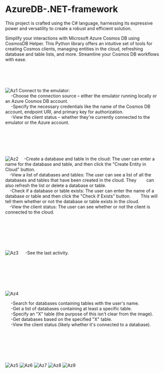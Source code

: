 # AzureDB-.NET-framework
This project is crafted using the C# language, harnessing its expressive power and versatility to create a robust and efficient solution.

Simplify your interactions with Microsoft Azure Cosmos DB using CosmosDB Helper. This Python library offers an intuitive set of tools for creating Cosmos clients, managing entities in the cloud, refreshing database and table lists, and more. Streamline your Cosmos DB workflows with ease.
<br><br><br><br><br>

![Az1](https://github.com/xMeliiodaS/AzureDB-.NET-framework/assets/127980746/8ebf9dcb-f5d1-43e4-b3b1-b32d00a09f5d)
Connect to the emulator:<br>
&emsp;  -Choose the connection source – either the emulator running locally or an Azure Cosmos DB account.<br>
&emsp;  -Specify the necessary credentials like the name of the Cosmos DB account, endpoint URI, and primary key for authorization.<br>
&emsp;  -View the client status – whether they're currently connected to the emulator or the Azure account.<br>
<br><br><br><br><br>



  
![Az2](https://github.com/xMeliiodaS/AzureDB-.NET-framework/assets/127980746/ecd998fb-1167-44ed-a506-df03e54acf71)
&emsp;-Create a database and table in the cloud: The user can enter a name for the database and table, and then click the "Create Entity in &emsp;&emsp;Cloud" button.<br>
&emsp;-View a list of databases and tables: The user can see a list of all the databases and tables that have been created in the cloud. They &emsp;&emsp;can also refresh the list or delete a database or table.<br>
&emsp;-Check if a database or table exists: The user can enter the name of a database or table and then click the "Check if Exists" button. &emsp;&emsp;This will tell them whether or not the database or table exists in the cloud.<br>
&emsp;-View the client status: The user can see whether or not the client is connected to the cloud.<br>

<br><br><br><br><br>



![Az3](https://github.com/xMeliiodaS/AzureDB-.NET-framework/assets/127980746/f820bfe8-79f3-455c-ad41-cc249e444ebc)
&emsp;  -See the last activity.<br>

<br><br><br><br><br>

![Az4](https://github.com/xMeliiodaS/AzureDB-.NET-framework/assets/127980746/07234cf4-6fed-4de5-bcc7-32ab986b5208)

&emsp;  -Search for databases containing tables with the user's name.<br>
&emsp;  -Get a list of databases containing at least a specific table.<br>
 &emsp; -Specify an "X" table (the purpose of this isn't clear from the image).<br>
&emsp;  -Get databases based on the specified "X" table.<br>
&emsp;  -View the client status (likely whether it's connected to a database).<br>
  
<br><br><br><br><br>


![Az5](https://github.com/xMeliiodaS/AzureDB-.NET-framework/assets/127980746/7a5cbb60-a249-4c30-a5f0-8121772e4aa4)
![Az6](https://github.com/xMeliiodaS/AzureDB-.NET-framework/assets/127980746/a36bab80-7c1d-4077-a40a-41b0f702f633)
![Az7](https://github.com/xMeliiodaS/AzureDB-.NET-framework/assets/127980746/e0ad874f-f878-4511-a042-9ca1afde5d19)
![Az8](https://github.com/xMeliiodaS/AzureDB-.NET-framework/assets/127980746/803f0673-2d2e-42fc-9398-9ce5bf2dc5e5)
![Az9](https://github.com/xMeliiodaS/AzureDB-.NET-framework/assets/127980746/6d4eac8f-c6b8-4938-b062-e477be044d20)

